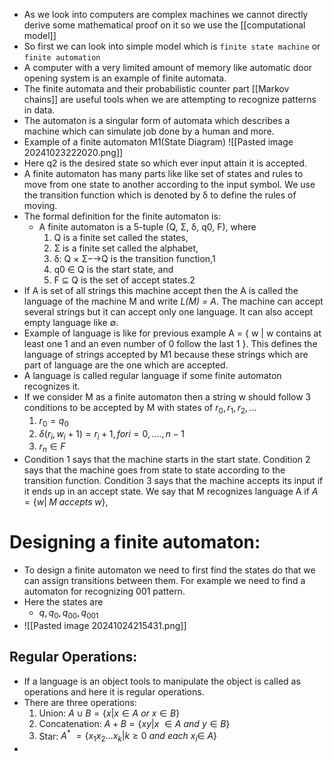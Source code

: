 - As we look into computers are complex machines we cannot directly derive some mathematical proof on it so we use the [[computational model]]
- So first we can look into simple model which is `finite state machine` or `finite automation`
- A computer with a very limited amount of memory like automatic door opening system is an example of finite automata.
- The finite automata and their probabilistic counter part [[Markov chains]] are useful tools when we are attempting to recognize patterns in data.
- The automaton is a singular form of automata which describes a machine which can simulate job done by a human and more.
- Example of a finite automaton M1(State Diagram)
![[Pasted image 20241023222020.png]]
- Here q2 is the desired state so which ever input attain it is accepted.
- A finite automaton has many parts like like set of states and rules to move from one state to another according to the input symbol. We use the transition function which is denoted by δ to define the rules of moving.
- The formal definition for the finite automaton is:
	- A finite automaton is a 5-tuple (Q, Σ, δ, q0, F), where
		1. Q is a finite set called the states,
		2. Σ is a finite set called the alphabet,
		3. δ: Q × Σ−→Q is the transition function,1
		4. q0 ∈ Q is the start state, and
		5. F ⊆ Q is the set of accept states.2
- If A is set of all strings this machine accept then the A is called the language of the machine M and write *L(M) = A*. The machine can accept several strings but it can accept only one language. It can also accept empty language like ∅.
- Example of language is like for previous example A = { w | w contains at least one 1 and an even number of 0 follow the last 1 }. This defines the language of strings accepted by M1 because these strings which are part of language are the one which are accepted.
- A language is called regular language if some finite automaton recognizes it.
- If we consider M as a finite automaton then a string w should follow 3 conditions to be accepted by M with states of $r_0,r_1,r_2,...$ 
	1. $r_0 = q_0$
	2. $\delta(r_i,w_i+1) = r_i+1, for i=0,....,n-1$
	3. $r_n \in F$ 
- Condition 1 says that the machine starts in the start state. Condition 2 says that the machine goes from state to state according to the transition function. Condition 3 says that the machine accepts its input if it ends up in an accept state. We say that M recognizes language A if $A = \{w|\; M\;accepts\;w\}$,

# Designing a finite automaton:
- To design a finite automaton we need to first find the states do that we can assign transitions between them. For example we need to find a automaton for recognizing 001 pattern.
- Here the states are 
	- $q,q_0,q_{00},q_{001}$ 
- ![[Pasted image 20241024215431.png]]
## Regular Operations:
- If a language is an object tools to manipulate the object is called as operations and here it is regular operations.
- There are three operations:
	1. Union: $A \cup B = \{x|x\in A\ or\ x \in B\}$    
	2. Concatenation: $A + B = \{xy|x\ \in A\ and \ y\in B\}$
	3. Star: $A^*\ =\{x_1x_2...x_k|k\geq0\ and\ each\ x_i\in\ A\}$
- 
